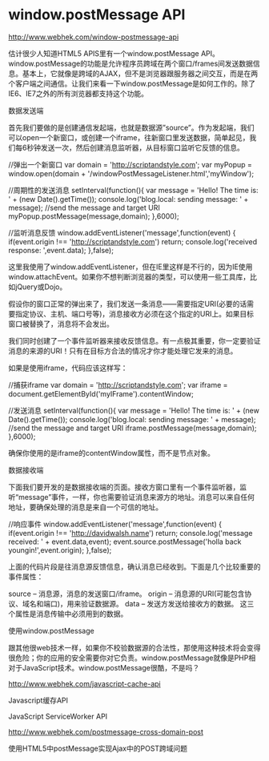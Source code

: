 # window.postMessage API  




http://www.webhek.com/window-postmessage-api





估计很少人知道HTML5 APIS里有一个window.postMessage API。window.postMessage的功能是允许程序员跨域在两个窗口/frames间发送数据信息。基本上，它就像是跨域的AJAX，但不是浏览器跟服务器之间交互，而是在两个客户端之间通信。让我们来看一下window.postMessage是如何工作的。除了IE6、IE7之外的所有浏览器都支持这个功能。




数据发送端

首先我们要做的是创建通信发起端，也就是数据源”source”。作为发起端，我们可以open一个新窗口，或创建一个iframe，往新窗口里发送数据，简单起见，我们每6秒钟发送一次，然后创建消息监听器，从目标窗口监听它反馈的信息。



//弹出一个新窗口
var domain = 'http://scriptandstyle.com';
var myPopup = window.open(domain 
            + '/windowPostMessageListener.html','myWindow');

//周期性的发送消息
setInterval(function(){
    var message = 'Hello!  The time is: ' + (new Date().getTime());
    console.log('blog.local:  sending message:  ' + message);
        //send the message and target URI
    myPopup.postMessage(message,domain);
},6000);

//监听消息反馈
window.addEventListener('message',function(event) {
    if(event.origin !== 'http://scriptandstyle.com') return;
    console.log('received response:  ',event.data);
},false);



这里我使用了window.addEventListener，但在IE里这样是不行的，因为IE使用window.attachEvent。如果你不想判断浏览器的类型，可以使用一些工具库，比如jQuery或Dojo。

假设你的窗口正常的弹出来了，我们发送一条消息——需要指定URI(必要的话需要指定协议、主机、端口号等)，消息接收方必须在这个指定的URI上。如果目标窗口被替换了，消息将不会发出。

我们同时创建了一个事件监听器来接收反馈信息。有一点极其重要，你一定要验证消息的来源的URI！只有在目标方合法的情况才你才能处理它发来的消息。

如果是使用iframe，代码应该这样写：



//捕获iframe
var domain = 'http://scriptandstyle.com';
var iframe = document.getElementById('myIFrame').contentWindow;

//发送消息
setInterval(function(){
    var message = 'Hello!  The time is: ' + (new Date().getTime());
    console.log('blog.local:  sending message:  ' + message);
        //send the message and target URI
    iframe.postMessage(message,domain); 
},6000);



确保你使用的是iframe的contentWindow属性，而不是节点对象。

数据接收端

下面我们要开发的是数据接收端的页面。接收方窗口里有一个事件监听器，监听“message”事件，一样，你也需要验证消息来源方的地址。消息可以来自任何地址，要确保处理的消息是来自一个可信的地址。



//响应事件
window.addEventListener('message',function(event) {
    if(event.origin !== 'http://davidwalsh.name') return;
    console.log('message received:  ' + event.data,event);
    event.source.postMessage('holla back youngin!',event.origin);
},false);



上面的代码片段是往消息源反馈信息，确认消息已经收到。下面是几个比较重要的事件属性：

source – 消息源，消息的发送窗口/iframe。
origin – 消息源的URI(可能包含协议、域名和端口)，用来验证数据源。
data – 发送方发送给接收方的数据。
这三个属性是消息传输中必须用到的数据。




使用window.postMessage

跟其他很web技术一样，如果你不校验数据源的合法性，那使用这种技术将会变得很危险；你的应用的安全需要你对它负责。window.postMessage就像是PHP相对于JavaScript技术。window.postMessage很酷，不是吗？





http://www.webhek.com/javascript-cache-api



Javascript缓存API

JavaScript ServiceWorker API




http://www.webhek.com/postmessage-cross-domain-post


使用HTML5中postMessage实现Ajax中的POST跨域问题







